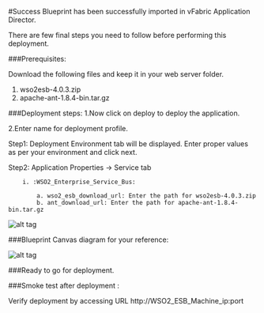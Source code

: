 #Success
Blueprint has been successfully imported in vFabric Application Director. 

There are  few final steps you need to follow before performing this deployment.

###Prerequisites:

Download the following files and keep it in your  web server folder.
1. wso2esb-4.0.3.zip
2. apache-ant-1.8.4-bin.tar.gz

###Deployment steps:
1.Now click on deploy to deploy the application.

2.Enter name for deployment profile.

Step1: Deployment Environment tab will be displayed. Enter proper values as per your environment and click next.

Step2: Application Properties -> Service tab

		i. :WSO2_Enterprise_Service_Bus:
	
			a. wso2_esb_download_url: Enter the path for wso2esb-4.0.3.zip
			b. ant_download_url: Enter the path for apache-ant-1.8.4-bin.tar.gz

![alt tag](https://raw.github.com/vmware-applicationdirector/solutions-import-beta/WSO2-ESB-4_0_3_Linux-Blueprint-50/WSO2-ESB-4.0.3-for-Linux-Blueprint-by-InterraIT_properties.jpg)

		
###Blueprint Canvas diagram for your reference: 

![alt tag](https://raw.github.com/vmware-applicationdirector/solutions-import-beta/WSO2-ESB-4_0_3_Linux-Blueprint-50/WSO2-ESB-4.0.3-for-Linux-Blueprint-by-InterraIT_Canvas.png)

###Ready to go for deployment.

###Smoke test after deployment :

Verify deployment by accessing URL http://WSO2_ESB_Machine_ip:port







 








